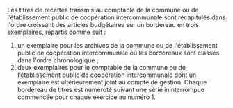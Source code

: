 Les titres de recettes transmis au comptable de la commune ou de l’établissement public de coopération intercommunale sont récapitulés dans l'ordre croissant des articles budgétaires sur un bordereau en trois exemplaires, répartis comme suit :
1. un exemplaire pour les archives de la commune ou de l'établissement public de coopération intercommunale où les bordereaux sont classés dans l'ordre chronologique ;
2. deux exemplaires pour le comptable de la commune ou de l’établissement public de coopération intercommunale dont un exemplaire est ultérieurement joint au compte de gestion.
Chaque bordereau de titres est numéroté suivant une série ininterrompue commencée pour chaque exercice au numéro 1.